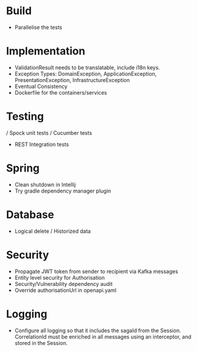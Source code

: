 # Build

- Parallelise the tests

# Implementation

- ValidationResult needs to be translatable, include i18n keys.
- Exception Types: DomainException, ApplicationException, PresentationException, InfrastructureException
- Eventual Consistency
- Dockerfile for the containers/services

# Testing

/ Spock unit tests
/ Cucumber tests
- REST Integration tests

# Spring

- Clean shutdown in Intellij
- Try gradle dependency manager plugin

# Database

- Logical delete / Historized data

# Security

- Propagate JWT token from sender to recipient via Kafka messages
- Entity level security for Authorisation
- Security/Vulnerability dependency audit
- Override authorisationUrl in openapi.yaml

# Logging

- Configure all logging so that it includes the sagaId from the Session. CorrelationId must be enriched in all
  messages using an interceptor, and stored in the Session.



 